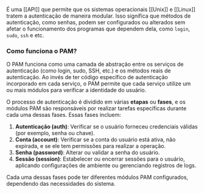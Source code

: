 É uma [[API]] que permite que os sistemas operacionais [[Unix]] e [[Linux]] tratem a autenticação de maneira modular. Isso significa que métodos de autenticação, como senhas, podem ser configurados ou alterados sem afetar o funcionamento dos programas que dependem dela, como `login`, `sudo`, `ssh`  e etc.

### Como funciona o PAM?

O PAM funciona como uma camada de abstração entre os serviços de autenticação (como login, sudo, SSH, etc.) e os métodos reais de autenticação. Ao invés de ter código específico de autenticação incorporado em cada serviço, o PAM permite que cada serviço utilize um ou mais módulos para verificar a identidade do usuário.

O processo de autenticação é dividido em várias **etapas** ou **fases**, e os módulos PAM são responsáveis por realizar tarefas específicas durante cada uma dessas fases. Essas fases incluem:

1. **Autenticação (auth)**: Verificar se o usuário forneceu credenciais válidas (por exemplo, senha ou chave).
2. **Conta (account)**: Verificar se a conta do usuário está ativa, não expirada, e se ele tem permissões para realizar a operação.
3. **Senha (password)**: Alterar ou validar a senha do usuário.
4. **Sessão (session)**: Estabelecer ou encerrar sessões para o usuário, aplicando configurações de ambiente ou gerenciando registros de logs.

Cada uma dessas fases pode ter diferentes módulos PAM configurados, dependendo das necessidades do sistema.